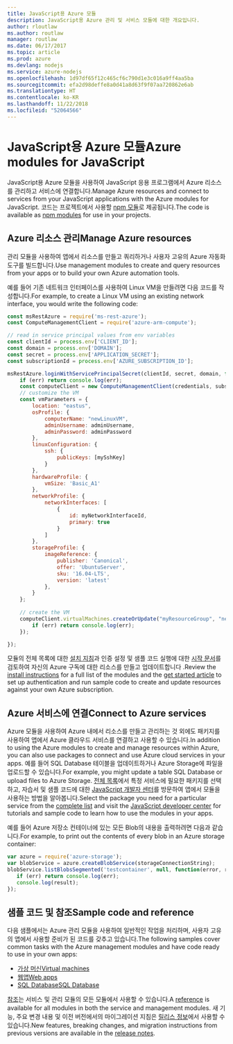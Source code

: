 ```yaml
---
title: JavaScript용 Azure 모듈
description: JavaScript용 Azure 관리 및 서비스 모듈에 대한 개요입니다.
author: rloutlaw
ms.author: routlaw
manager: routlaw
ms.date: 06/17/2017
ms.topic: article
ms.prod: azure
ms.devlang: nodejs
ms.service: azure-nodejs
ms.openlocfilehash: 1d97df65f12c465cf6c790d1e3c016a9ff4aa5ba
ms.sourcegitcommit: efa2d98deffe8a0d41a8d63f9f07aa720862e6ab
ms.translationtype: HT
ms.contentlocale: ko-KR
ms.lasthandoff: 11/22/2018
ms.locfileid: "52064566"
---
```

# <a name="azure-modules-for-javascript"></a><span data-ttu-id="0b343-103">JavaScript용 Azure 모듈</span><span class="sxs-lookup"><span data-stu-id="0b343-103">Azure modules for JavaScript</span></span>

<span data-ttu-id="0b343-104">JavaScript용 Azure 모듈을 사용하여 JavaScript 응용 프로그램에서 Azure 리소스를 관리하고 서비스에 연결합니다.</span><span class="sxs-lookup"><span data-stu-id="0b343-104">Manage Azure resources and connect to services from your JavaScript applications with the Azure modules for JavaScript.</span></span> <span data-ttu-id="0b343-105">코드는 프로젝트에서 사용할 [npm 모듈](node-sdk-azure-install.md)로 제공됩니다.</span><span class="sxs-lookup"><span data-stu-id="0b343-105">The code is available as [npm modules](node-sdk-azure-install.md) for use in your projects.</span></span> 

## <a name="manage-azure-resources"></a><span data-ttu-id="0b343-106">Azure 리소스 관리</span><span class="sxs-lookup"><span data-stu-id="0b343-106">Manage Azure resources</span></span>

<span data-ttu-id="0b343-107">관리 모듈을 사용하여 앱에서 리소스를 만들고 쿼리하거나 사용자 고유의 Azure 자동화 도구를 빌드합니다.</span><span class="sxs-lookup"><span data-stu-id="0b343-107">Use management modules to create and query resources from your apps or to build your own Azure automation tools.</span></span> 

<span data-ttu-id="0b343-108">예를 들어 기존 네트워크 인터페이스를 사용하여 Linux VM을 만들려면 다음 코드를 작성합니다.</span><span class="sxs-lookup"><span data-stu-id="0b343-108">For example, to create a Linux VM using an existing network interface, you would write the following code:</span></span>

```javascript
const msRestAzure = require('ms-rest-azure');
const ComputeManagementClient = require('azure-arm-compute');

// read in service principal values from env variables
const clientId = process.env['CLIENT_ID'];
const domain = process.env['DOMAIN'];
const secret = process.env['APPLICATION_SECRET'];
const subscriptionId = process.env['AZURE_SUBSCRIPTION_ID'];

msRestAzure.loginWithServicePrincipalSecret(clientId, secret, domain, function (err, credentials, subscriptions) {
    if (err) return console.log(err);
    const computeClient = new ComputeManagementClient(credentials, subscriptionId);
    // customize the VM 
    const vmParameters = {
        location: "eastus",
        osProfile: {
            computerName: "newLinuxVM",
            adminUsername: adminUsername,
            adminPassword: adminPassword
        },
        linuxConfiguration: {
            ssh: {
                publicKeys: [mySshKey]
            }
        },
        hardwareProfile: {
            vmSize: 'Basic_A1'
        },
        networkProfile: {
            networkInterfaces: [
                {
                    id: myNetworkInterfaceId,
                    primary: true
                }
            ]
        },
        storageProfile: {
            imageReference: {
                publisher: 'Canonical',
                offer: 'UbuntuServer',
                sku: '16.04-LTS',
                version: 'latest'
            },
        }
    };
 
    // create the VM
    computeClient.virtualMachines.createOrUpdate("myResourceGroup", "newLinuxVM", vmParameters, function (err, data) {
        if (err) return console.log(err);
    });

});
```

<span data-ttu-id="0b343-109">모듈의 전체 목록에 대한 [설치 지침](node-sdk-azure-install.md)과 인증 설정 및 샘플 코드 실행에 대한 [시작 문서](node-sdk-azure-get-started.md)를 검토하여 자신의 Azure 구독에 대한 리소스를 만들고 업데이트합니다 .</span><span class="sxs-lookup"><span data-stu-id="0b343-109">Review the [install instructions](node-sdk-azure-install.md) for a full list of the modules and the [get started article](node-sdk-azure-get-started.md) to set up authentication and run sample code to create and update resources against your own Azure subscription.</span></span> 

## <a name="connect-to-azure-services"></a><span data-ttu-id="0b343-110">Azure 서비스에 연결</span><span class="sxs-lookup"><span data-stu-id="0b343-110">Connect to Azure services</span></span>

<span data-ttu-id="0b343-111">Azure 모듈을 사용하여 Azure 내에서 리소스를 만들고 관리하는 것 외에도 패키지를 사용하여 앱에서 Azure 클라우드 서비스를 연결하고 사용할 수 있습니다.</span><span class="sxs-lookup"><span data-stu-id="0b343-111">In addition to using the Azure modules to create and manage resources within Azure, you can also use packages to connect and use Azure cloud services in your apps.</span></span> <span data-ttu-id="0b343-112">예를 들어 SQL Database 테이블을 업데이트하거나 Azure Storage에 파일을 업로드할 수 있습니다.</span><span class="sxs-lookup"><span data-stu-id="0b343-112">For example, you might update a table SQL Database or upload files to Azure Storage.</span></span> <span data-ttu-id="0b343-113">[전체 목록](node-sdk-azure-install.md)에서 특정 서비스에 필요한 패키지를 선택하고, 자습서 및 샘플 코드에 대한 [JavaScript 개발자 센터](https://azure.microsoft.com/develop/nodejs/)를 방문하여 앱에서 모듈을 사용하는 방법을 알아봅니다.</span><span class="sxs-lookup"><span data-stu-id="0b343-113">Select the package you need for a particular service from the [complete list](node-sdk-azure-install.md) and visit the [JavaScript developer center](https://azure.microsoft.com/develop/nodejs/) for tutorials and sample code to learn how to use the modules in your apps.</span></span>

<span data-ttu-id="0b343-114">예를 들어 Azure 저장소 컨테이너에 있는 모든 Blob의 내용을 출력하려면 다음과 같습니다.</span><span class="sxs-lookup"><span data-stu-id="0b343-114">For example, to print out the contents of every blob in an Azure storage container:</span></span>

```javascript
var azure = require('azure-storage');
var blobService = azure.createBlobService(storageConnectionString);
blobService.listBlobsSegmented('testcontainer', null, function(error, result, response) {
   if (err) return console.log(err);
   console.log(result);
});
```

## <a name="sample-code-and-reference"></a><span data-ttu-id="0b343-115">샘플 코드 및 참조</span><span class="sxs-lookup"><span data-stu-id="0b343-115">Sample code and reference</span></span>

<span data-ttu-id="0b343-116">다음 샘플에서는 Azure 관리 모듈을 사용하여 일반적인 작업을 처리하며, 사용자 고유의 앱에서 사용할 준비가 된 코드를 갖추고 있습니다.</span><span class="sxs-lookup"><span data-stu-id="0b343-116">The following samples cover common tasks with the Azure management modules and have code ready to use in your own apps:</span></span>

- [<span data-ttu-id="0b343-117">가상 머신</span><span class="sxs-lookup"><span data-stu-id="0b343-117">Virtual machines</span></span>](node-samples-services-compute.md)
- [<span data-ttu-id="0b343-118">웹앱</span><span class="sxs-lookup"><span data-stu-id="0b343-118">Web apps</span></span>](node-samples-services-web-and-mobile.md)
- [<span data-ttu-id="0b343-119">SQL Database</span><span class="sxs-lookup"><span data-stu-id="0b343-119">SQL Database</span></span>](node-samples-services-database.md)
   
<span data-ttu-id="0b343-120">[참조](https://docs.microsoft.com/javascript/api)는 서비스 및 관리 모듈의 모든 모듈에서 사용할 수 있습니다.</span><span class="sxs-lookup"><span data-stu-id="0b343-120">A [reference](https://docs.microsoft.com/javascript/api) is available for all modules in both the service and management modules.</span></span> <span data-ttu-id="0b343-121">새 기능, 주요 변경 내용 및 이전 버전에서의 마이그레이션 지침은 [릴리스 정보](https://github.com/Azure/azure-sdk-for-node/releases)에서 사용할 수 있습니다.</span><span class="sxs-lookup"><span data-stu-id="0b343-121">New features, breaking changes, and migration instructions from previous versions are available in the [release notes](https://github.com/Azure/azure-sdk-for-node/releases).</span></span>